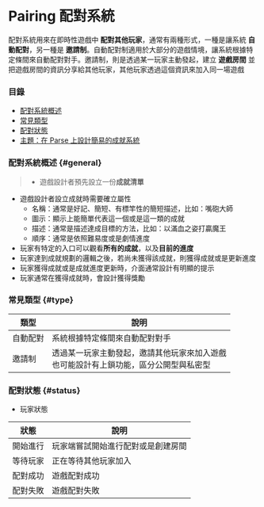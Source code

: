 # Pairing 配對系統

配對系統用來在即時性遊戲中 **配對其他玩家**，通常有兩種形式，一種是讓系統 **自動配對**，另一種是 **邀請制**。自動配對制適用於大部分的遊戲情境，讓系統根據特定條間來自動配對對手。邀請制，則是透過某一玩家主動發起，建立 **遊戲房間** 並把遊戲房間的資訊分享給其他玩家，其他玩家透過這個資訊來加入同一場遊戲

### 目錄

* [配對系統概述](#general)
* [常見類型](#type)
* [配對狀態](#status)
* [主題：在 Parse 上設計簡易的成就系統](achievement/parse-achievement-system.md)

### 配對系統概述 {#general}

> * 遊戲設計者預先設立一份**成就清單**
* 遊戲設計者設立成就時需要確立屬性
    * 名稱：通常是好記、簡短、有標竿性的簡短描述，比如：嘴砲大師
    * 圖示：顯示上能簡單代表這一個或是這一類的成就
    * 描述：通常是描述達成目標的方法，比如：以滿血之姿打贏魔王
    * 順序：通常是依照難易度或是劇情進度
* 玩家有特定的入口可以觀看**所有的成就**，以及**目前的進度**
* 玩家達到成就規劃的邏輯之後，若尚未獲得該成就，則獲得成就或是更新進度
* 玩家獲得成就或是成就進度更新時，介面通常設計有明顯的提示
* 玩家通常在獲得成就時，會設計獲得獎勵

### 常見類型 {#type}

| 類型 | 說明 |
| --- | --- |
| 自動配對 | 系統根據特定條間來自動配對對手|
| 邀請制 | 透過某一玩家主動發起，邀請其他玩家來加入遊戲 <br> 也可能設計有上鎖功能，區分公開型與私密型  |

### 配對狀態 {#status}

* 玩家狀態

| 狀態 | 說明 |
| --- | --- |
| 開始進行 | 玩家端嘗試開始進行配對或是創建房間 |
| 等待玩家 | 正在等待其他玩家加入 |
| 配對成功 | 遊戲配對成功 |
| 配對失敗 | 遊戲配對失敗 |
